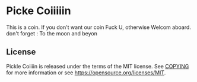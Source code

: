 Picke Coiiiiin
==============

This is a coin. If you don't want our coin Fuck U, otherwise Welcom aboard. don't forget : To the moon and beyon

License
-------

Pickle Coiiiin is released under the terms of the MIT license. See [COPYING](COPYING) for more
information or see https://opensource.org/licenses/MIT.

